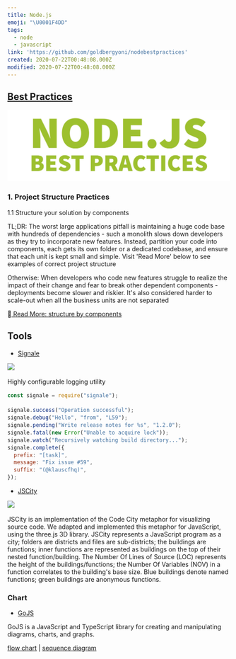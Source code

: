 ```yaml
---
title: Node.js
emoji: "\U0001F4DD"
tags:
  - node
  - javascript
link: 'https://github.com/goldbergyoni/nodebestpractices'
created: 2020-07-22T00:48:08.000Z
modified: 2020-07-22T00:48:08.000Z
---
```


## [Best Practices](https://github.com/goldbergyoni/nodebestpractices)

![](https://github.com/goldbergyoni/nodebestpractices/raw/master/assets/images/banner-2.jpg)

### 1. Project Structure Practices

1.1 Structure your solution by components

TL;DR: The worst large applications pitfall is maintaining a huge code base with hundreds of dependencies - such a monolith slows down developers as they try to incorporate new features. Instead, partition your code into components, each gets its own folder or a dedicated codebase, and ensure that each unit is kept small and simple. Visit 'Read More' below to see examples of correct project structure

Otherwise: When developers who code new features struggle to realize the impact of their change and fear to break other dependent components - deployments become slower and riskier. It's also considered harder to scale-out when all the business units are not separated

🔗[ Read More: structure by components](https://github.com/goldbergyoni/nodebestpractices/blob/master/sections/projectstructre/breakintcomponents.md)

## Tools

- [Signale](https://github.com/klaussinani/signale)

![](https://github.com/klaussinani/signale/blob/master/media/default-loggers.png)

Highly configurable logging utility

```js
const signale = require("signale");

signale.success("Operation successful");
signale.debug("Hello", "from", "L59");
signale.pending("Write release notes for %s", "1.2.0");
signale.fatal(new Error("Unable to acquire lock"));
signale.watch("Recursively watching build directory...");
signale.complete({
  prefix: "[task]",
  message: "Fix issue #59",
  suffix: "(@klauscfhq)",
});
```

- [JSCity](https://github.com/aserg-ufmg/JSCity)

![](https://raw.githubusercontent.com/aserg-ufmg/JSCity/gh-pages/cities/florajs.png)

JSCity is an implementation of the Code City metaphor for visualizing source code. We adapted and implemented this metaphor for JavaScript, using the three.js 3D library. JSCity represents a JavaScript program as a city; folders are districts and files are sub-districts; the buildings are functions; inner functions are represented as buildings on the top of their nested function/building. The Number Of Lines of Source (LOC) represents the height of the buildings/functions; the Number Of Variables (NOV) in a function correlates to the building's base size. Blue buildings denote named functions; green buildings are anonymous functions.

### Chart

- [GoJS](https://github.com/NorthwoodsSoftware/GoJS)

GoJS is a JavaScript and TypeScript library for creating and manipulating diagrams, charts, and graphs.

[flow chart](https://gojs.net/latest/samples/flowchart.html) | [sequence diagram](https://gojs.net/latest/samples/sequenceDiagram.html)

